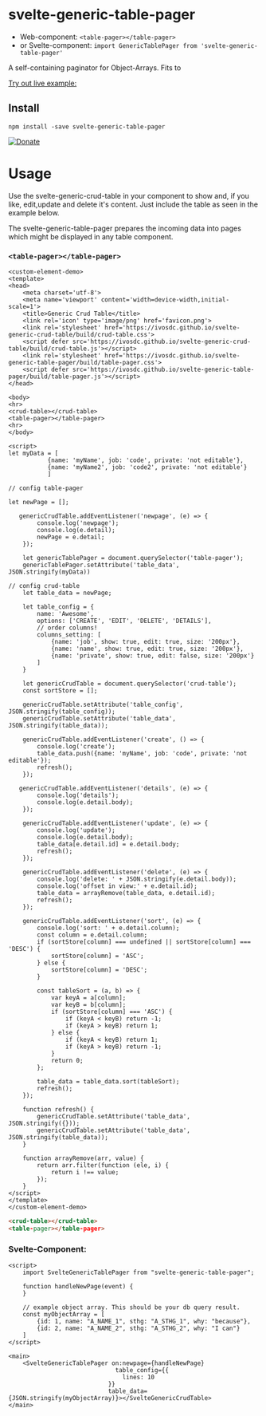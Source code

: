 # svelte-generic-table-pager
- Web-component: `<table-pager></table-pager>`
- or Svelte-component: `import GenericTablePager from 'svelte-generic-table-pager'`

A self-containing paginator for Object-Arrays. Fits to <crud-table></crud-table>

[Try out live example:](https://ivosdc.github.io/svelte-generic-table-pager/ "GeneralCrudTable Example")


## Install

```
npm install -save svelte-generic-table-pager
```

[![Donate](https://github.com/ivosdc/svelte-generic-crud-table/raw/master/assets/donate.gif)](https://www.paypal.com/cgi-bin/webscr?cmd=_s-xclick&hosted_button_id=7V5M288MUT7GE&source=url)


# Usage
Use the svelte-generic-crud-table in your component to show and, if you like, edit,update and delete it's content.
Just include the table as seen in the example below.

The svelte-generic-table-pager prepares the incoming data into pages which might be displayed in any table component.

### `<table-pager></table-pager>`
```
<custom-element-demo>
<template>
<head>
    <meta charset='utf-8'>
    <meta name='viewport' content='width=device-width,initial-scale=1'>
    <title>Generic Crud Table</title>
    <link rel='icon' type='image/png' href='favicon.png'>
    <link rel='stylesheet' href='https://ivosdc.github.io/svelte-generic-crud-table/build/crud-table.css'>
    <script defer src='https://ivosdc.github.io/svelte-generic-crud-table/build/crud-table.js'></script>
    <link rel='stylesheet' href='https://ivosdc.github.io/svelte-generic-table-pager/build/table-pager.css'>
    <script defer src='https://ivosdc.github.io/svelte-generic-table-pager/build/table-pager.js'></script>
</head>

<body>
<hr>
<crud-table></crud-table>
<table-pager></table-pager>
<hr>
</body>

<script>
let myData = [
           {name: 'myName', job: 'code', private: 'not editable'},
           {name: 'myName2', job: 'code2', private: 'not editable'}
           ]

// config table-pager

let newPage = [];

   genericCrudTable.addEventListener('newpage', (e) => {
        console.log('newpage');
        console.log(e.detail);
        newPage = e.detail;
    });

    let genericTablePager = document.querySelector('table-pager');
    genericTablePager.setAttribute('table_data', JSON.stringify(myData))

// config crud-table
    let table_data = newPage;

    let table_config = {
        name: 'Awesome',
        options: ['CREATE', 'EDIT', 'DELETE', 'DETAILS'],
        // order columns!
        columns_setting: [
            {name: 'job', show: true, edit: true, size: '200px'},
            {name: 'name', show: true, edit: true, size: '200px'},
            {name: 'private', show: true, edit: false, size: '200px'}
        ]
    }

    let genericCrudTable = document.querySelector('crud-table');
    const sortStore = [];

    genericCrudTable.setAttribute('table_config', JSON.stringify(table_config));
    genericCrudTable.setAttribute('table_data', JSON.stringify(table_data));

    genericCrudTable.addEventListener('create', () => {
        console.log('create');
        table_data.push({name: 'myName', job: 'code', private: 'not editable'});
        refresh();
    });

   genericCrudTable.addEventListener('details', (e) => {
        console.log('details');
        console.log(e.detail.body);
    });

    genericCrudTable.addEventListener('update', (e) => {
        console.log('update');
        console.log(e.detail.body);
        table_data[e.detail.id] = e.detail.body;
        refresh();
    });

    genericCrudTable.addEventListener('delete', (e) => {
        console.log('delete: ' + JSON.stringify(e.detail.body));
        console.log('offset in view:' + e.detail.id);
        table_data = arrayRemove(table_data, e.detail.id);
        refresh();
    });

    genericCrudTable.addEventListener('sort', (e) => {
        console.log('sort: ' + e.detail.column);
        const column = e.detail.column;
        if (sortStore[column] === undefined || sortStore[column] === 'DESC') {
            sortStore[column] = 'ASC';
        } else {
            sortStore[column] = 'DESC';
        }

        const tableSort = (a, b) => {
            var keyA = a[column];
            var keyB = b[column];
            if (sortStore[column] === 'ASC') {
                if (keyA < keyB) return -1;
                if (keyA > keyB) return 1;
            } else {
                if (keyA < keyB) return 1;
                if (keyA > keyB) return -1;
            }
            return 0;
        };

        table_data = table_data.sort(tableSort);
        refresh();
    });

    function refresh() {
        genericCrudTable.setAttribute('table_data', JSON.stringify({}));
        genericCrudTable.setAttribute('table_data', JSON.stringify(table_data));
    }

    function arrayRemove(arr, value) {
        return arr.filter(function (ele, i) {
            return i !== value;
        });
    }
</script>
</template>
</custom-element-demo>
```

```html
<crud-table></crud-table>
<table-pager></table-pager>
```

###  Svelte-Component:
```
<script>
    import SvelteGenericTablePager from "svelte-generic-table-pager";

    function handleNewPage(event) {
    }

    // example object array. This should be your db query result.
    const myObjectArray = [
        {id: 1, name: "A_NAME_1", sthg: "A_STHG_1", why: "because"},
        {id: 2, name: "A_NAME_2", sthg: "A_STHG_2", why: "I can"}
    ]
</script>

<main>
    <SvelteGenericTablePager on:newpage={handleNewPage}
                              table_config={{
                                lines: 10
                            }}
                            table_data={JSON.stringify(myObjectArray)}></SvelteGenericCrudTable>
</main>
```
